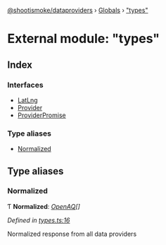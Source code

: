 [@shootismoke/dataproviders](../README.md) › [Globals](../globals.md) › ["types"](_types_.md)

# External module: "types"

## Index

### Interfaces

* [LatLng](../interfaces/_types_.latlng.md)
* [Provider](../interfaces/_types_.provider.md)
* [ProviderPromise](../interfaces/_types_.providerpromise.md)

### Type aliases

* [Normalized](_types_.md#normalized)

## Type aliases

###  Normalized

Ƭ **Normalized**: *[OpenAQ](_util_openaq_.md#openaq)[]*

*Defined in [types.ts:16](https://github.com/shootismoke/common/blob/5e67d25/packages/dataproviders/src/types.ts#L16)*

Normalized response from all data providers
